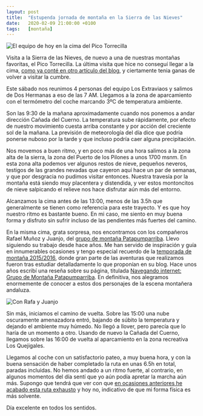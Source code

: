 ```yaml
---
layout: post
title:  "Estupenda jornada de montaña en la Sierra de las Nieves"
date:   2020-02-09 21:00:00 +0100
tags:	[montaña]
---
```


![El equipo de hoy en la cima del Pico Torrecilla][cima]

Visita a la Sierra de las Nieves, de nuevo a una de nuestras montañas
favoritas, el Pico Torrecilla. La última visita que hice no conseguí llegar a
la cima, [como ya conté en otro artículo del blog][intento], y ciertamente
tenia ganas de volver a visitar la cumbre.

Este sábado nos reunimos 4 personas del equipo Los Extraviaos y salimos de
Dos Hermanas a eso de las 7 AM. Llegamos a la zona de aparcamiento con el
termómetro del coche marcando 3ºC de temperatura ambiente.

<!--more-->

Son las 9:30 de la mañana aproximadamente cuando nos ponemos a andar dirección
Cañada del Cuerno. La temperatura sube rápidamente, por efecto de nuestro
movimiento cuesta arriba constante y por acción del creciente sol de la mañana.
La previsión de meteorología del día dice que podría ponerse nuboso por la
tarde y que incluso podría caer alguna precipitación.

Nos movemos a buen ritmo, y en poco más de una hora salimos a la zona alta
de la sierra, la zona del Puerto de los Pilones a unos 1700 msnm.
En esta zona alta podemos ver algunos restos de nieve, pequeños neveros,
testigos de las grandes nevadas que cayeron aquí hace un par de semanas, y que
por desgracia no pudimos visitar entonces. Nuestra travesía por la montaña está
siendo muy placentera y distendida, y ver estos montoncitos de nieve salpicando
el relieve nos hace disfrutar aún más del entorno.

Alcanzamos la cima antes de las 13:00, menos de las 3.5h que generalmente se
tienen como referencia para este trayecto. Y es que hoy nuestro ritmo es
bastante bueno. En mi caso, me siento en muy buena forma y disfruto sin sufrir
incluso de las pendientes más fuertes del camino.

En la misma cima, grata sorpresa, nos encontramos con los compañeros Rafael
Muñoz y Juanjo, del [grupo de montaña Patapumparriba][gmp]. Llevo siguiendo su
trabajo desde hace años. Me han servido de inspiración y guía en innumerables
ocasiones y tengo especial recuerdo de la
[temporada de montaña 2015/2016][temporada], donde gran parte de las aventuras
que realizamos fueron tras estudiar detalladamente lo que proponían en su blog.
Hace unos años escribí una reseña sobre su página, titulada
[Navegando internet: Grupo de Montaña Patapumparriba][navegando]. En
definitiva, nos alegramos enormemente de conocer a estos dos personajes de la
escena montañera andaluza.

![Con Rafa y Juanjo][conrafa]

Sin más, iniciamos el camino de vuelta. Sobre las 15:00 una nube oscuramente
amenazadora entró, bajando de súbito la temperatura y dejando el ambiente muy
húmedo. No llegó a llover, pero parecía que lo haría de un momento a otro.
Usando de nuevo la Cañada del Cuerno, llegamos sobre las 16:00 de vuelta al
aparcamiento en la zona recreativa Los Quejigales.

Llegamos al coche con un satisfactorio pateo, a muy buena hora, y con la buena
sensación de haber completado la ruta en unas 6.5h en total, paradas incluidas.
No hemos andado a un ritmo fuerte, al contrario, en algunos momentos del día
sentí que yo aún podía apretar la marcha aún más. Supongo que tendrá que ver
con que [en ocasiones anteriores he acabado esta ruta exhausto][ventisca] y hoy
no, indicativo de que mi forma física es más solvente.

Día excelente en todos los sentidos.

[intento]:	{{site.url}}/2019/12/30/intento-pico-torrecilla.html
[navegando]:	{{site.url}}/2017/01/16/navegando-internet-patapumparriba.html
[gmp]:		http://gmpatapumparriba.blogspot.com/
[temporada]:	{{site.url}}/2016/08/04/temporada_2016.html
[ventisca]:	{{site.url}}/2017/02/12/aventura-limite-invernal.html
[cima]:		{{site.url}}/assets/20200209-cima-torrecilla.png
[conrafa]:	{{site.url}}/assets/20200209-patapumparriba.png

